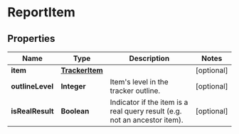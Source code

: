 

# ReportItem

## Properties

Name | Type | Description | Notes
------------ | ------------- | ------------- | -------------
**item** | [**TrackerItem**](TrackerItem.md) |  |  [optional]
**outlineLevel** | **Integer** | Item&#39;s level in the tracker outline. |  [optional]
**isRealResult** | **Boolean** | Indicator if the item is a real query result (e.g. not an ancestor item). |  [optional]



